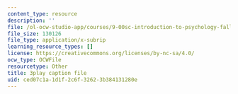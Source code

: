 ```yaml
---
content_type: resource
description: ''
file: /ol-ocw-studio-app/courses/9-00sc-introduction-to-psychology-fall-2011/ced07c1a1d1f2c6f32623b384131280e_lanmHS0JwYI.srt
file_size: 130126
file_type: application/x-subrip
learning_resource_types: []
license: https://creativecommons.org/licenses/by-nc-sa/4.0/
ocw_type: OCWFile
resourcetype: Other
title: 3play caption file
uid: ced07c1a-1d1f-2c6f-3262-3b384131280e
---
```

